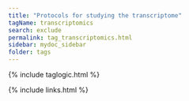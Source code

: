 ```yaml
---
title: "Protocols for studying the transcriptome"
tagName: transcriptomics
search: exclude
permalink: tag_transcriptomics.html
sidebar: mydoc_sidebar
folder: tags
---
```


{% include taglogic.html %}

{% include links.html %}
